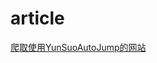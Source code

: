 # article
[爬取使用YunSuoAutoJump的网站](https://github.com/qixianc94/article/blob/master/Crawl%20websites%20using%20%22YunSuoAutoJump%22.md)
